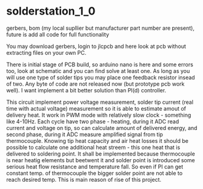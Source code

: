 # solderstation_1_0
gerbers, bom (my local supllier but manufacturer part number are present), future is add all code for full functionality

You may download gerbers, login to jlcpcb and here look at pcb without extracting files on your own PC. 

There is initial stage of PCB build, so arduino nano is here and some errors too, look at schematic and you can find solve at least one. 
As long as you will use one type of solder tips you may place one feedback resistor insead of two. 
Any byte of code are not released now (but prototype pcb work well). 
I want implement a bit better solution than PI(d) controller.

This circuit implement power voltage measurement, solder tip current (real time with actual voltage) measurement 
so it is able to estimate amout of delivery heat. 
It work in PWM mode with relatively slow clock - something like 4-10Hz. Each cycle have two phase - heating, 
during it ADC read current and voltage on tip, so can calculate amount of delivered energy, and second phase, 
during it ADC measure amplified signal from tip thermocouple. 
Knowing tip heat capacity and air heat losses it should be possible to calculate one additional heat streem - this one heat that is delivered to soldering point. It shall be implemented because thermocouple is near heatig elements but beetwent it and solder point is introduced some serious heat flow resistance and temperature fall.
So even if PI can get constant temp. of thermocouple the bigger solder point are not able to reach desired temp. 
This is main reason of rise of this project. 
